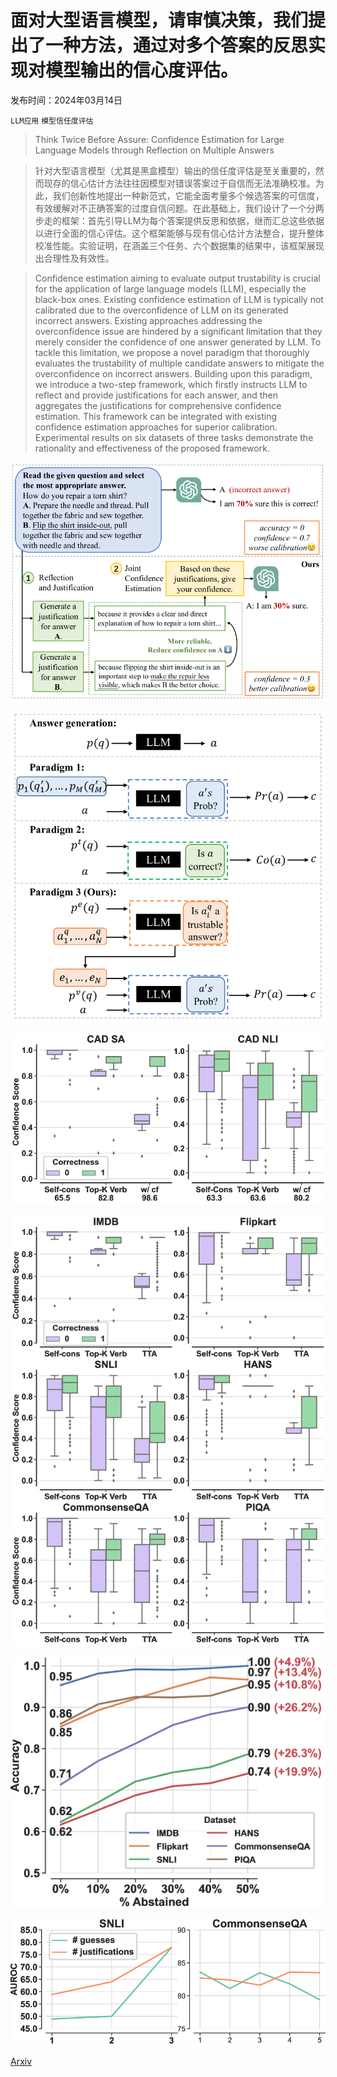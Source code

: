 # 面对大型语言模型，请审慎决策，我们提出了一种方法，通过对多个答案的反思实现对模型输出的信心度评估。

发布时间：2024年03月14日

`LLM应用` `模型信任度评估`

> Think Twice Before Assure: Confidence Estimation for Large Language Models through Reflection on Multiple Answers

> 针对大型语言模型（尤其是黑盒模型）输出的信任度评估是至关重要的，然而现存的信心估计方法往往因模型对错误答案过于自信而无法准确校准。为此，我们创新性地提出一种新范式，它能全面考量多个候选答案的可信度，有效缓解对不正确答案的过度自信问题。在此基础上，我们设计了一个分两步走的框架：首先引导LLM为每个答案提供反思和依据，继而汇总这些依据以进行全面的信心评估。这个框架能够与现有信心估计方法整合，提升整体校准性能。实验证明，在涵盖三个任务、六个数据集的结果中，该框架展现出合理性及有效性。

> Confidence estimation aiming to evaluate output trustability is crucial for the application of large language models (LLM), especially the black-box ones. Existing confidence estimation of LLM is typically not calibrated due to the overconfidence of LLM on its generated incorrect answers. Existing approaches addressing the overconfidence issue are hindered by a significant limitation that they merely consider the confidence of one answer generated by LLM. To tackle this limitation, we propose a novel paradigm that thoroughly evaluates the trustability of multiple candidate answers to mitigate the overconfidence on incorrect answers. Building upon this paradigm, we introduce a two-step framework, which firstly instructs LLM to reflect and provide justifications for each answer, and then aggregates the justifications for comprehensive confidence estimation. This framework can be integrated with existing confidence estimation approaches for superior calibration. Experimental results on six datasets of three tasks demonstrate the rationality and effectiveness of the proposed framework.

![面对大型语言模型，请审慎决策，我们提出了一种方法，通过对多个答案的反思实现对模型输出的信心度评估。](../../../paper_images/2403.09972/x1.png)

![面对大型语言模型，请审慎决策，我们提出了一种方法，通过对多个答案的反思实现对模型输出的信心度评估。](../../../paper_images/2403.09972/x2.png)

![面对大型语言模型，请审慎决策，我们提出了一种方法，通过对多个答案的反思实现对模型输出的信心度评估。](../../../paper_images/2403.09972/x3.png)

![面对大型语言模型，请审慎决策，我们提出了一种方法，通过对多个答案的反思实现对模型输出的信心度评估。](../../../paper_images/2403.09972/x4.png)

![面对大型语言模型，请审慎决策，我们提出了一种方法，通过对多个答案的反思实现对模型输出的信心度评估。](../../../paper_images/2403.09972/x5.png)

![面对大型语言模型，请审慎决策，我们提出了一种方法，通过对多个答案的反思实现对模型输出的信心度评估。](../../../paper_images/2403.09972/x6.png)

[Arxiv](https://arxiv.org/abs/2403.09972)
